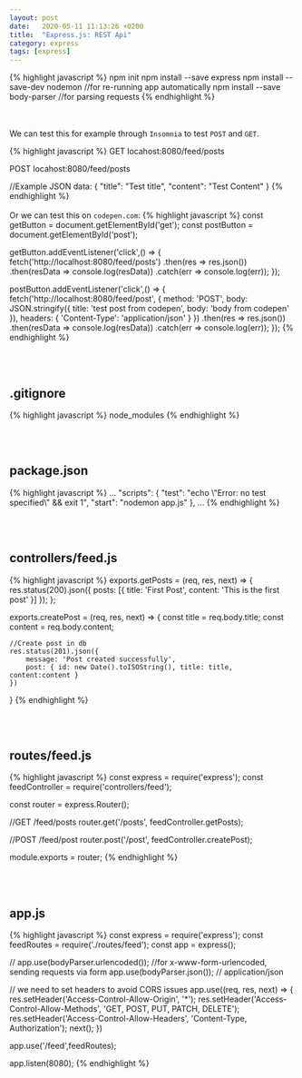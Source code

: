 ```yaml
---
layout: post
date:   2020-05-11 11:13:26 +0200
title:  "Express.js: REST Api"
category: express
tags: [express]
---
```


{% highlight javascript %}
npm init
npm install --save express
npm install --save-dev nodemon   //for re-running app automatically
npm install --save body-parser   //for parsing requests
{% endhighlight %}

<br /><br />
We can test this for example through `Insomnia` to test `POST` and `GET`.

{% highlight javascript %}
GET locahost:8080/feed/posts

POST locahost:8080/feed/posts

//Example JSON data: 
{
    "title": "Test title",
    "content": "Test Content"
}
{% endhighlight %}
<br /><br />
Or we can test this on `codepen.com`:
{% highlight javascript %}
const getButton = document.getElementById('get');
const postButton = document.getElementById('post');

getButton.addEventListener('click',() => {
    fetch('http://localhost:8080/feed/posts')
    .then(res => res.json())
    .then(resData => console.log(resData))
    .catch(err => console.log(err));
});

postButton.addEventListener('click',() => {
    fetch('http://localhost:8080/feed/post',
    {
        method: 'POST',
        body: JSON.stringify({
            title: 'test post from codepen',
            body: 'body from codepen'
        }),
        headers: {
            'Content-Type': 'application/json'
        }
    })
    .then(res => res.json())
    .then(resData => console.log(resData))
    .catch(err => console.log(err));
});
{% endhighlight %}


<br /><br />


<h2>.gitignore</h2>
{% highlight javascript %}
node_modules
{% endhighlight %}

<br /><br />
<h2>package.json</h2>
{% highlight javascript %}
...
"scripts": {
    "test": "echo \"Error: no test specified\" && exit 1",
    "start": "nodemon app.js"
},
...
{% endhighlight %}


<br /><br />
<h2>controllers/feed.js</h2>
{% highlight javascript %}
exports.getPosts = (req, res, next) => {
    res.status(200).json({ 
        posts: [{ title: 'First Post', content: 'This is the first post' }]
    });
};

exports.createPost = (req, res, next) => {
    const title = req.body.title;
    const content = req.body.content;

    //Create post in db
    res.status(201).json({
        message: 'Post created successfully',
        post: { id: new Date().toISOString(), title: title, content:content }
    })
}
{% endhighlight %}



<br /><br />
<h2>routes/feed.js</h2>
{% highlight javascript %}
const express = require('express');
const feedController = require('controllers/feed');

const router = express.Router();

//GET /feed/posts
router.get('/posts', feedController.getPosts);


//POST /feed/post
router.post('/post', feedController.createPost);

module.exports = router;
{% endhighlight %}



<br /><br />
<h2>app.js</h2>
{% highlight javascript %}
const express = require('express');
const feedRoutes = require('./routes/feed');
const app = express();


// app.use(bodyParser.urlencoded()); //for x-www-form-urlencoded, sending requests via form
app.use(bodyParser.json()); // application/json

// we need to set headers to avoid CORS issues
app.use((req, res, next) => {
    res.setHeader('Access-Control-Allow-Origin', '*');
    res.setHeader('Access-Control-Allow-Methods', 'GET, POST, PUT, PATCH, DELETE');
    res.setHeader('Access-Control-Allow-Headers', 'Content-Type, Authorization');
    next();
})

app.use('/feed',feedRoutes);

app.listen(8080);
{% endhighlight %}